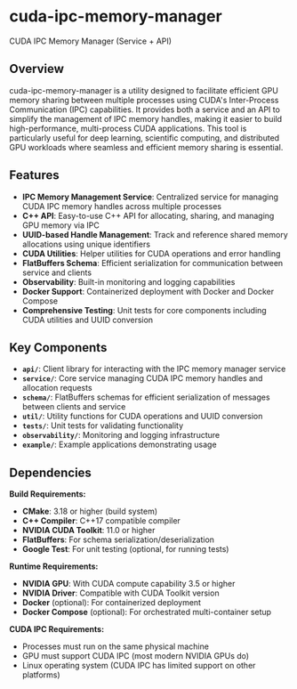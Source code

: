 # cuda-ipc-memory-manager
CUDA IPC Memory Manager (Service + API)

## Overview
cuda-ipc-memory-manager is a utility designed to facilitate efficient GPU memory sharing between multiple processes using CUDA's Inter-Process Communication (IPC) capabilities. It provides both a service and an API to simplify the management of IPC memory handles, making it easier to build high-performance, multi-process CUDA applications. This tool is particularly useful for deep learning, scientific computing, and distributed GPU workloads where seamless and efficient memory sharing is essential.

## Features

- **IPC Memory Management Service**: Centralized service for managing CUDA IPC memory handles across multiple processes
- **C++ API**: Easy-to-use C++ API for allocating, sharing, and managing GPU memory via IPC
- **UUID-based Handle Management**: Track and reference shared memory allocations using unique identifiers
- **CUDA Utilities**: Helper utilities for CUDA operations and error handling
- **FlatBuffers Schema**: Efficient serialization for communication between service and clients
- **Observability**: Built-in monitoring and logging capabilities
- **Docker Support**: Containerized deployment with Docker and Docker Compose
- **Comprehensive Testing**: Unit tests for core components including CUDA utilities and UUID conversion

## Key Components

- **`api/`**: Client library for interacting with the IPC memory manager service
- **`service/`**: Core service managing CUDA IPC memory handles and allocation requests
- **`schema/`**: FlatBuffers schemas for efficient serialization of messages between clients and service
- **`util/`**: Utility functions for CUDA operations and UUID conversion
- **`tests/`**: Unit tests for validating functionality
- **`observability/`**: Monitoring and logging infrastructure
- **`example/`**: Example applications demonstrating usage

## Dependencies

**Build Requirements:**
- **CMake**: 3.18 or higher (build system)
- **C++ Compiler**: C++17 compatible compiler
- **NVIDIA CUDA Toolkit**: 11.0 or higher
- **FlatBuffers**: For schema serialization/deserialization
- **Google Test**: For unit testing (optional, for running tests)

**Runtime Requirements:**
- **NVIDIA GPU**: With CUDA compute capability 3.5 or higher
- **NVIDIA Driver**: Compatible with CUDA Toolkit version
- **Docker** (optional): For containerized deployment
- **Docker Compose** (optional): For orchestrated multi-container setup

**CUDA IPC Requirements:**
- Processes must run on the same physical machine
- GPU must support CUDA IPC (most modern NVIDIA GPUs do)
- Linux operating system (CUDA IPC has limited support on other platforms)